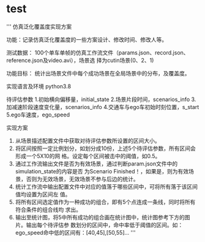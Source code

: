 # test
'''
仿真泛化覆盖度实现方案

功能：记录仿真泛化覆盖度的一些方案设计、修改时间、修改人等。

测试数据：
100个单车单帧的仿真工作流文件（params.json、record.json、reference.json及video.avi），场景选
择为cutin场景(0、2、1)

功能目标：
统计出场景文件中每个成功场景在全局场景中的分布，及覆盖度。

实现语言及环境
python3.8

待评估参数
1.初始横向偏移量，initial_state
2.场景片段时间，scenarios_info
3.加减速阶段速度变化量，scenarios_info
4.交通车与ego车初始时刻位置，s_start
5.ego车速度，ego_speed

实现方案
1. 从场景描述配置文件中获取对待评估参数所设置的区间大小。
2. 将区间按照一定比例划分，如划分成10份，上述5个待评估参数，所有区间会形成一个5X10的网
格。设定每个区间被击中的阈值，如0.5。
3. 通过工作流输出文件是否为有效场景，通过判断param.json文件中的simulation_state的内容是否
为Scenario Finished！，如果是，则为有效场景，否则为无效场景，无效场景不参与后边的统计。
4. 统计工作流中输出配置文件中对应的值落于哪些区间中，可将所有落于该区间值均设置为区间左
值。
5. 将所有区间选定值作为一种成功的组合，即有5个点连成一条线，同时将所有符合条件的组合线均
求出。
6. 输出至统计图，将5中所有成功的组合画在统计图中，统计图参考下方的图片。输出每个待评估参
数划分的区间中，命中率低于阈值的区间。如：ego_speed命中低的区间有：[40,45],[50,55]...
'''
